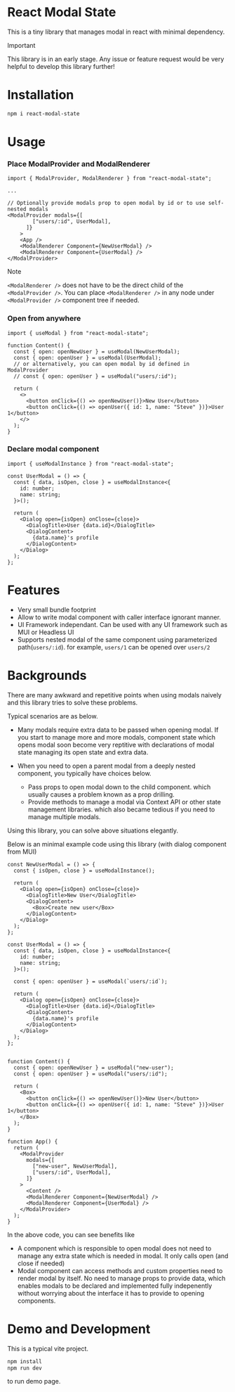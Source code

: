 # React Modal State

This is a tiny library that manages modal in react with minimal dependency.

> [!IMPORTANT]  
> This library is in an early stage. Any issue or feature request would be very helpful to develop this library further!

# Installation

```bash
npm i react-modal-state
```

# Usage

### Place ModalProvider and ModalRenderer

```JSX
import { ModalProvider, ModalRenderer } from "react-modal-state";

...

// Optionally provide modals prop to open modal by id or to use self-nested modals
<ModalProvider modals={[
        ["users/:id", UserModal],
      ]}
    >
    <App />
    <ModalRenderer Component={NewUserModal} />
    <ModalRenderer Component={UserModal} />
</ModalProvider>
```

> [!NOTE]  
> `<ModalRenderer />` does not have to be the direct child of the `<ModalProvider />`. You can place `<ModalRenderer />` in any node under `<ModalProvider />` component tree if needed.

### Open from anywhere

```JSX
import { useModal } from "react-modal-state";

function Content() {
  const { open: openNewUser } = useModal(NewUserModal);
  const { open: openUser } = useModal(UserModal);
  // or alternatively, you can open modal by id defined in ModalProvider
  // const { open: openUser } = useModal("users/:id");

  return (
    <>
      <button onClick={() => openNewUser()}>New User</button>
      <button onClick={() => openUser({ id: 1, name: "Steve" })}>User 1</button>
    </>
  );
}
```

### Declare modal component

```JSX
import { useModalInstance } from "react-modal-state";

const UserModal = () => {
  const { data, isOpen, close } = useModalInstance<{
    id: number;
    name: string;
  }>();

  return (
    <Dialog open={isOpen} onClose={close}>
      <DialogTitle>User {data.id}</DialogTitle>
      <DialogContent>
        {data.name}'s profile
      </DialogContent>
    </Dialog>
  );
};
```

# Features

- Very small bundle footprint
- Allow to write modal component with caller interface ignorant manner.
- UI Framework independant. Can be used with any UI framework such as MUI or Headless UI
- Supports nested modal of the same component using parameterized path(`users/:id`). for example, `users/1` can be opened over `users/2`

# Backgrounds

There are many awkward and repetitive points when using modals naively and this library tries to solve these problems.

Typical scenarios are as below.

- Many modals require extra data to be passed when opening modal. If you start to manage more and more modals, component state which opens modal soon become very reptitive with declarations of modal state managing its open state and extra data.

- When you need to open a parent modal from a deeply nested component, you typically have choices below.
  - Pass props to open modal down to the child component. which usually causes a problem known as a prop drilling.
  - Provide methods to manage a modal via Context API or other state management libraries. which also became tedious if you need to manage multiple modals.

Using this library, you can solve above situations elegantly.

Below is an minimal example code using this library (with dialog component from MUI)

```JSX
const NewUserModal = () => {
  const { isOpen, close } = useModalInstance();

  return (
    <Dialog open={isOpen} onClose={close}>
      <DialogTitle>New User</DialogTitle>
      <DialogContent>
        <Box>Create new user</Box>
      </DialogContent>
    </Dialog>
  );
};

const UserModal = () => {
  const { data, isOpen, close } = useModalInstance<{
    id: number;
    name: string;
  }>();

  const { open: openUser } = useModal(`users/:id`);

  return (
    <Dialog open={isOpen} onClose={close}>
      <DialogTitle>User {data.id}</DialogTitle>
      <DialogContent>
        {data.name}'s profile
      </DialogContent>
    </Dialog>
  );
};


function Content() {
  const { open: openNewUser } = useModal("new-user");
  const { open: openUser } = useModal("users/:id");

  return (
    <Box>
      <button onClick={() => openNewUser()}>New User</button>
      <button onClick={() => openUser({ id: 1, name: "Steve" })}>User 1</button>
    </Box>
  );
}

function App() {
  return (
    <ModalProvider
      modals={[
        ["new-user", NewUserModal],
        ["users/:id", UserModal],
      ]}
    >
      <Content />
      <ModalRenderer Component={NewUserModal} />
      <ModalRenderer Component={UserModal} />
    </ModalProvider>
  );
}
```

In the above code, you can see benefits like

- A component which is responsible to open modal does not need to manage any extra state which is needed in modal. It only calls open (and close if needed)
- Modal component can access methods and custom properties need to render modal by itself. No need to manage props to provide data, which enables modals to be declared and implemented fully indepenently without worrying about the interface it has to provide to opening components.

# Demo and Development

This is a typical vite project.

```bash
npm install
npm run dev
```

to run demo page.
